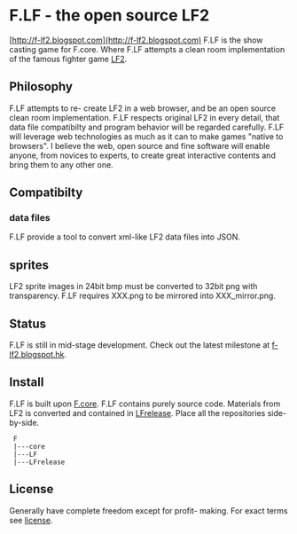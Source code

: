 # F.LF - the open source LF2
[http://f-lf2.blogspot.com](http://f-lf2.blogspot.com)
F.LF is the show casting game for F.core. Where F.LF attempts a clean room implementation of the famous fighter game [LF2](http://lf2.net).

## Philosophy
F.LF attempts to re- create LF2 in a web browser, and be an open source clean room implementation. F.LF respects original LF2 in every detail, that data file compatibilty and program behavior will be regarded carefully.
F.LF will leverage web technologies as much as it can to make games "native to browsers".
I believe the web, open source and fine software will enable anyone, from novices to experts, to create great interactive contents and bring them to any other one.

## Compatibilty

### data files
F.LF provide a tool to convert xml-like LF2 data files into JSON.
## sprites
LF2 sprite images in 24bit bmp must be converted to 32bit png with transparency.
F.LF requires XXX.png to be mirrored into XXX_mirror.png.

## Status
F.LF is still in mid-stage development. Check out the latest milestone at [f-lf2.blogspot.hk](http://f-lf2.blogspot.hk/search/label/latest-demo).

## Install
F.LF is built upon [F.core](https://github.com/tyt2y3/F.core). F.LF contains purely source code. Materials from LF2 is converted and contained in [LFrelease](https://github.com/tyt2y3/LFrelease). Place all the repositories side-by-side.
```
 F
 |---core
 |---LF
 |---LFrelease
```

## License
Generally have complete freedom except for profit- making. For exact terms see [license](http://project--f.blogspot.hk/2012/05/license.html).
